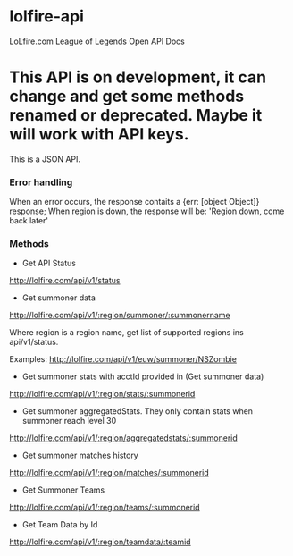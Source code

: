 lolfire-api
===========

LoLfire.com League of Legends Open API Docs

# This API is on development, it can change and get some methods renamed or deprecated. Maybe it will work with API keys.

This is a JSON API.

### Error handling

When an error occurs, the response contaits a {err: [object Object]} response;
When region is down, the response will be: 'Region down, come back later'

### Methods

- Get API Status

http://lolfire.com/api/v1/status

- Get summoner data

http://lolfire.com/api/v1/:region/summoner/:summonername

Where region is a region name, get list of supported regions ins api/v1/status.

Examples: http://lolfire.com/api/v1/euw/summoner/NSZombie

- Get summoner stats with acctId provided in (Get summoner data)

http://lolfire.com/api/v1/:region/stats/:summonerid

- Get summoner aggregatedStats. They only contain stats when summoner reach level 30

http://lolfire.com/api/v1/:region/aggregatedstats/:summonerid

- Get summoner matches history

http://lolfire.com/api/v1/:region/matches/:summonerid

- Get Summoner Teams

http://lolfire.com/api/v1/:region/teams/:summonerid

- Get Team Data by Id

http://lolfire.com/api/v1/:region/teamdata/:teamid
